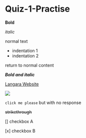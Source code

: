 # Quiz-1-Practise 

**Bold**

*italic*

normal text

- indentation 1
- indentation 2

return to normal content

***Bold and italic***

[Langara Website](https://langara.ca/)

[![](https://langara.ca/departments/communications-marketing/images/department_box.jpg)](https://langara.ca/departments/communications-marketing/brand/brand-resources.html)

``click me please``
but with no response

~~strikethrough~~

[] checkbox A

[x] checkbox B
